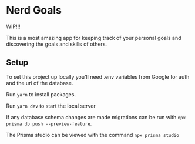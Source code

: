 # Nerd Goals

WIP!!!

This is a most amazing app for keeping track of your personal goals and
discovering the goals and skills of others.

## Setup

To set this project up locally you'll need .env variables from Google for auth
and the uri of the database.

Run `yarn` to install packages.

Run `yarn dev` to start the local server

If any database schema changes are made migrations can be run with
`npx prisma db push --preview-feature`.

The Prisma studio can be viewed with the command `npx prisma studio`
